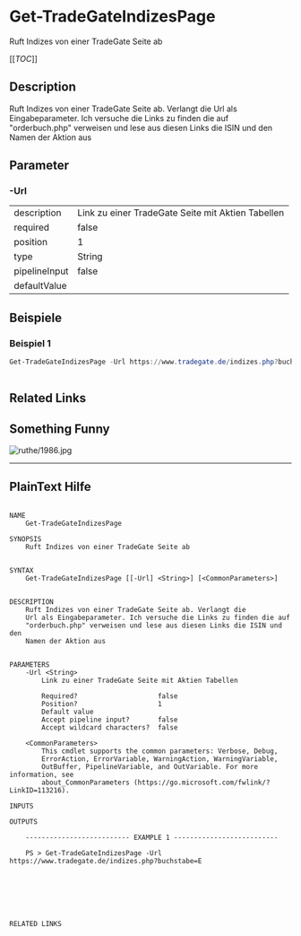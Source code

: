 # Get-TradeGateIndizesPage
Ruft Indizes von einer TradeGate Seite ab


[[_TOC_]]

## Description


Ruft Indizes von einer TradeGate Seite ab. Verlangt die
Url als Eingabeparameter. Ich versuche die Links zu finden die auf
"orderbuch.php" verweisen und lese aus diesen Links die ISIN und den
Namen der Aktion aus




## Parameter

### -Url


<table><tr><td>description</td><td>
Link zu einer TradeGate Seite mit Aktien Tabellen


</td></tr>
<tr><td>required</td><td>false
</td></tr>
<tr><td>position</td><td>1
</td></tr>
<tr><td>type</td><td>String
</td></tr>
<tr><td>pipelineInput</td><td>false
</td></tr>
<tr><td>defaultValue</td><td>
</td></tr>
</table>

## Beispiele

### Beispiel 1
```powershell
Get-TradeGateIndizesPage -Url https://www.tradegate.de/indizes.php?buchstabe=E
     
```
## Related Links


## Something Funny

![ruthe/1986.jpg](../../../doc/resource/comics/ruthe/1986.jpg)

---
## PlainText Hilfe

```

NAME
    Get-TradeGateIndizesPage
    
SYNOPSIS
    Ruft Indizes von einer TradeGate Seite ab
    
    
SYNTAX
    Get-TradeGateIndizesPage [[-Url] <String>] [<CommonParameters>]
    
    
DESCRIPTION
    Ruft Indizes von einer TradeGate Seite ab. Verlangt die
    Url als Eingabeparameter. Ich versuche die Links zu finden die auf
    "orderbuch.php" verweisen und lese aus diesen Links die ISIN und den
    Namen der Aktion aus
    

PARAMETERS
    -Url <String>
        Link zu einer TradeGate Seite mit Aktien Tabellen
        
        Required?                    false
        Position?                    1
        Default value                
        Accept pipeline input?       false
        Accept wildcard characters?  false
        
    <CommonParameters>
        This cmdlet supports the common parameters: Verbose, Debug,
        ErrorAction, ErrorVariable, WarningAction, WarningVariable,
        OutBuffer, PipelineVariable, and OutVariable. For more information, see
        about_CommonParameters (https://go.microsoft.com/fwlink/?LinkID=113216). 
    
INPUTS
    
OUTPUTS
    
    -------------------------- EXAMPLE 1 --------------------------
    
    PS > Get-TradeGateIndizesPage -Url https://www.tradegate.de/indizes.php?buchstabe=E
    
    
    
    
    
    
    
RELATED LINKS


```

